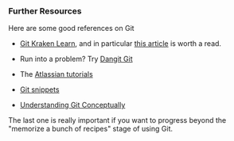 ### Further Resources

Here are some good references on Git

- [Git Kraken Learn](https://www.gitkraken.com/learn), and in particular [this article](https://www.gitkraken.com/blog/git-vs-github) is worth a read.

- Run into a problem? Try [Dangit Git](https://dangitgit.com/en)

- The [Atlassian tutorials](https://www.atlassian.com/git)

- [Git snippets](https://www.30secondsofcode.org/git/p/1)

- [Understanding Git Conceptually](https://www.sbf5.com/~cduan/technical/git/)

The last one is really important if you want to progress beyond the "memorize a bunch of recipes" stage of using Git.




